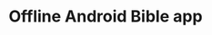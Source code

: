 ---
title: Offline Android Bible app
client: Bibleside
role: Designer, Developer
timeframe: 2023-Present
weburl: bibleside.com
description: "Currently in alpha, Bibleside is an open-source offline Bible app featuring the Open English Translation: a new, open-licensed Bible translation."
image: /work/bibleside/bibleside.webp
layout: "case-study"
type: "page"
---